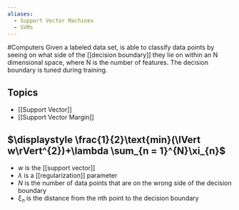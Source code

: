 ```yaml
---
aliases:
  - Support Vector Machines
  - SVMs
---
```

#Computers 
Given a labeled data set, is able to classify data points by seeing on what side of the [[decision boundary]] they lie on within an N dimensional space, where N is the number of features. The decision boundary is tuned during training. 
## Topics
* [[Support Vector]]
* [[Support Vector Margin]]
## $\displaystyle \frac{1}{2}\text{min}(\lVert w\rVert^{2})+\lambda \sum_{n = 1}^{N}\xi_{n}$
* $\displaystyle w$ is the [[support vector]]
* $\displaystyle \lambda$ is a [[regularization]] parameter
* $\displaystyle N$ is the number of data points that are on the wrong side of the decision boundary
* $\displaystyle \xi_{n}$ is the distance from the $\displaystyle n$th point to the decision boundary